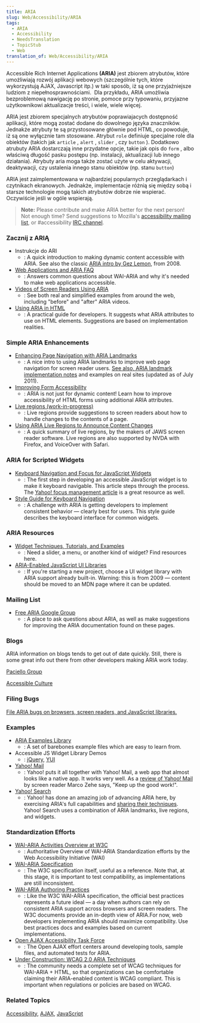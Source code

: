 ```yaml
---
title: ARIA
slug: Web/Accessibility/ARIA
tags:
  - ARIA
  - Accessibility
  - NeedsTranslation
  - TopicStub
  - Web
translation_of: Web/Accessibility/ARIA
---
```

Accessible Rich Internet Applications **(ARIA)** jest zbiorem atrybutów, które umożliwiają rozwój aplikacji webowych (szczególnie tych, które wykorzystują AJAX, Javascript itp.) w taki sposób, iż są one przyjaźniejsze ludziom z niepełnosprawnościami.  Dla przykładu, ARIA umożliwia bezproblemową nawigację po stronie, pomoce przy typowaniu, przyjazne użytkownikowi aktualizacje treści, i wiele, wiele więcej.

ARIA jest zbiorem specjalnych atrybutów poprawiajacych dostępność aplikacji, które mogą zostać dodane do dowolnego języka znaczników. Jednakże atrybuty te są przystosowane głównie pod HTML, co powoduje, iż są one wyłącznie tam stosowane.
Atrybut `role` definiuje specjalne role dla obiektów (takich jak `article` , `alert` , `slider` , czy `button` ). Dodatkowo atrubuty ARIA dostarczają inne przydatne opcje, takie jak opis do `form` , albo właściwą długość pasku postępu (np. instalacji, aktualizacji lub innego działania). Atrybuty aria moga także zostać użyte w celu aktywacji, deaktywacji, czy ustalenia innego stanu obiektów (np. stanu `button`)



ARIA jest zaimplementowana w najbardziej popularnych przeglądarkach i czytnikach ekranowych. Jednakże, implementacje różnią się między sobą i starsze technologie mogą takich atrybutów dobrze nie wspierać. Oczywiście jeśli w ogóle wspierają.

> **Note:** Please contribute and make ARIA better for the next person! Not enough time? Send suggestions to Mozilla's [accessibility mailing list](https://lists.mozilla.org/listinfo/accessibility), or #accessibility [IRC channel](https://wiki.mozilla.org/IRC).

### Zacznij z ARIĄ

- Instrukcje do ARI
  - : A quick introduction to making dynamic content accessible with ARIA. See also the classic [ARIA intro by Gez Lemon](http://dev.opera.com/articles/view/introduction-to-wai-aria/), from 2008.
- [Web Applications and ARIA FAQ](/pl/docs/Accessibility/ARIA/Web_applications_and_ARIA_FAQ)
  - : Answers common questions about WAI-ARIA and why it's needed to make web applications accessible.
- [Videos of Screen Readers Using ARIA](http://zomigi.com/blog/videos-of-screen-readers-using-aria-updated/)
  - : See both real and simplified examples from around the web, including "before" and "after" ARIA videos.
- [Using ARIA in HTML](http://w3c.github.io/aria-in-html/)
  - : A practical guide for developers. It suggests what ARIA attributes to use on HTML elements. Suggestions are based on implementation realities.

### Simple ARIA Enhancements

- [Enhancing Page Navigation with ARIA Landmarks](https://www.paciellogroup.com/blog/2013/02/using-wai-aria-landmarks-2013/)
  - : A nice intro to using ARIA landmarks to improve web page navigation for screen reader users. [See also, ARIA landmark implementation notes](http://www.paciellogroup.com/blog/2011/07/html5-accessibility-chops-aria-landmark-support/) and examples on real sites (updated as of July 2011).
- [Improving Form Accessibility](/pl/docs/ARIA/forms)
  - : ARIA is not just for dynamic content! Learn how to improve accessibility of HTML forms using additional ARIA attributes.
- [Live regions (work-in-progress)](/pl/docs/Accessibility/ARIA/ARIA_Live_Regions "Live Regions")
  - : Live regions provide suggestions to screen readers about how to handle changes to the contents of a page.
- [Using ARIA Live Regions to Announce Content Changes](http://www.freedomscientific.com/Training/Surfs-up/AriaLiveRegions.htm)
  - : A quick summary of live regions, by the makers of JAWS screen reader software. Live regions are also supported by NVDA with Firefox, and VoiceOver with Safari.

### ARIA for Scripted Widgets

- [Keyboard Navigation and Focus for JavaScript Widgets](/pl/docs/Accessibility/Keyboard-navigable_JavaScript_widgets)
  - : The first step in developing an accessible JavaScript widget is to make it keyboard navigable. This article steps through the process. The [Yahoo! focus management article](http://www.yuiblog.com/blog/2009/02/23/managing-focus/) is a great resource as well.
- [Style Guide for Keyboard Navigation](http://access.aol.com/dhtml-style-guide-working-group/)
  - : A challenge with ARIA is getting developers to implement consistent behavior — clearly best for users. This style guide describes the keyboard interface for common widgets.

### ARIA Resources

- [Widget Techniques, Tutorials, and Examples](/pl/docs/Accessibility/ARIA/widgets/overview)
  - : Need a slider, a menu, or another kind of widget? Find resources here.
- [ARIA-Enabled JavaScript UI Libraries](http://www.paciellogroup.com/blog/2009/07/wai-aria-implementation-in-javascript-ui-libraries/)
  - : If you're starting a new project, choose a UI widget library with ARIA support already built-in. Warning: this is from 2009 — content should be moved to an MDN page where it can be updated.

### Mailing List

- [Free ARIA Google Group](https://groups.google.com/forum/#!forum/free-aria)
  - : A place to ask questions about ARIA, as well as make suggestions for improving the ARIA documentation found on these pages.

### Blogs

ARIA information on blogs tends to get out of date quickly. Still, there is some great info out there from other developers making ARIA work today.

[Paciello Group](https://www.paciellogroup.com/blog/archive/)

[Accessible Culture](http://www.accessibleculture.org/tag/wai-aria/)

### Filing Bugs

[File ARIA bugs on browsers, screen readers, and JavaScript libraries.](/en/Accessibility/ARIA/How_to_file_ARIA-related_bugs "https://developer.mozilla.org/en/ARIA/How_to_file_ARIA-related_bugs")

### Examples

- [ARIA Examples Library](/pl/docs/Accessibility/ARIA/ARIA_Test_Cases)
  - : A set of barebones example files which are easy to learn from.
- Accessible JS Widget Library Demos
  - : [jQuery](http://hanshillen.github.com/jqtest/), [YUI](http://yuilibrary.com/gallery/)
- [Yahoo! Mail](http://mail.yahoo.com)
  - : Yahoo! puts it all together with Yahoo! Mail, a web app that almost looks like a native app. It works very well. As a [review of Yahoo! Mail](http://www.marcozehe.de/2011/09/21/review-the-all-new-yahoo-mail-web-application/) by screen reader Marco Zehe says, "Keep up the good work!".
- [Yahoo! Search](http://search.yahoo.com)
  - : Yahoo! has done an amazing job of advancing ARIA here, by exercising ARIA's full capabilities and [sharing their techniques](http://ycorpblog.com/2011/03/23/searchdirect/). Yahoo! Search uses a combination of ARIA landmarks, live regions, and widgets.

### Standardization Efforts

- [WAI-ARIA Activities Overview at W3C](http://www.w3.org/WAI/intro/aria.php)
  - : Authoritative Overview of WAI-ARIA Standardization efforts by the Web Accessibility Initiative (WAI)
- [WAI-ARIA Specification](http://www.w3.org/TR/wai-aria/)
  - : The W3C specification itself, useful as a reference. Note that, at this stage, it is important to test compatibility, as implementations are still inconsistent.
- [WAI-ARIA Authoring Practices](http://www.w3.org/WAI/PF/aria-practices/)
  - : Like the W3C WAI-ARIA specification, the official best practices represents a future ideal — a day when authors can rely on consistent ARIA support across browsers and screen readers. The W3C documents provide an in-depth view of ARIA.For now, web developers implementing ARIA should maximize compatibility. Use best practices docs and examples based on current implementations.
- [Open AJAX Accessibility Task Force](http://www.openajax.org/member/wiki/Accessibility)
  - : The Open AJAX effort centers around developing tools, sample files, and automated tests for ARIA.
- [Under Construction: WCAG 2.0 ARIA Techniques](/pl/docs/Accessibility/ARIA/ARIA_Techniques "ARIA Techniques")
  - : The community needs a complete set of WCAG techniques for WAI-ARIA + HTML, so that organizations can be comfortable claiming their ARIA-enabled content is WCAG compliant. This is important when regulations or policies are based on WCAG.

### Related Topics

[Accessibility](/pl/docs/Accessibility), [AJAX](/pl/docs/AJAX), [JavaScript](/pl/docs/JavaScript)
